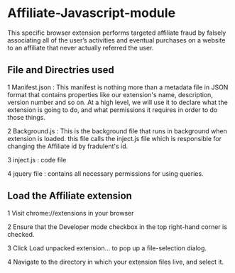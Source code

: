 # Affiliate-Javascript-module

 This specific browser extension performs targeted affiliate fraud by falsely associating all of the user’s 
 activities and eventual purchases on a website to an affiliate that never actually referred the user.
 
 
 File and Directries used
 ------------------------
 
 1 Manifest.json : This manifest is nothing more than a metadata file in JSON format that contains properties like our 
 extension's name, description, version number and so on. At a high level, we will use it to declare what the extension
 is going to do, and what permissions it requires in order to do those things.
 
 2 Background.js : This is the background file that runs in background when extension is loaded. this file calls the inject.js file
 which is responsible for changing the Affiliate id by fradulent's id.
 
 3 inject.js : code file
 
 4 jquery file : contains all necessary permissions for using queries.
 
 
 Load the Affiliate extension 
 ---------------------------
 
 1 Visit chrome://extensions in your browser
 
 2 Ensure that the Developer mode checkbox in the top right-hand corner is checked.

 3 Click Load unpacked extension… to pop up a file-selection dialog.

 4 Navigate to the directory in which your extension files live, and select it.
